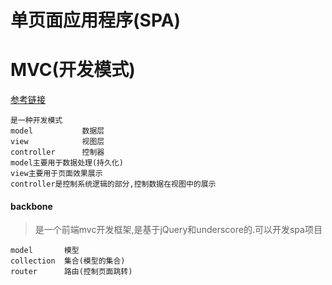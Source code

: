 # 单页面应用程序(SPA)

# MVC(开发模式)
[参考链接](http://baike.baidu.com/link?url=SjTZmxjbNxtHdYNZEmfbGMz-PqSHoi9loBqHpjNws5zg5JKrY0-3C5iN6mPx0R4S4aLtquoaxjlXWBnyiVSvBZ7bhX1LwXHJWu5GciZsrAwQ--yBlUykeuDEDB3taHnob3I6qRYCyjgQUUisXRjc__)
```
是一种开发模式
model           数据层
view            视图层
controller      控制器
model主要用于数据处理(持久化)
view主要用于页面效果展示
controller是控制系统逻辑的部分,控制数据在视图中的展示
```

#### backbone

> 是一个前端mvc开发框架,是基于jQuery和underscore的.可以开发spa项目

```
model       模型
collection  集合(模型的集合)
router      路由(控制页面跳转)
```